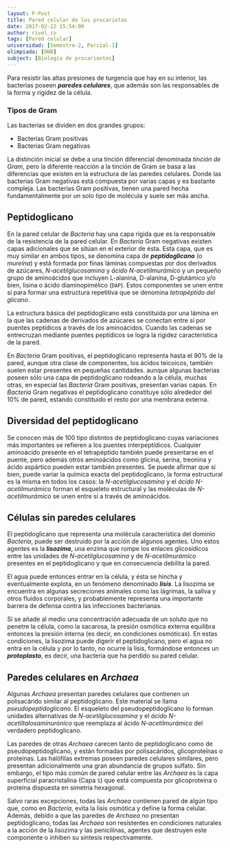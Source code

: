 ```yaml
---
layout: P-Post
title: Pared celular de los procariotas
date: 2017-02-22 15:54:00
author: rivel_co
tags: [Pared celular]
universidad: [Semestre-2, Parcial-1]
olimpiada: [ONB]
subject: [Biología de procariontes]
---
```


Para resistir las altas presiones de turgencia que hay en su interior, las bacterias poseen ***paredes celulares***, que además son las responsables de la forma y rigidez de la célula.

### Tipos de Gram

Las bacterias se dividen en dos grandes grupos:

- Bacterias Gram positivas
- Bacterias Gram negativas

La distinción inicial se debe a una tinción diferencial denominada *tinción de Gram*, pero la diferente reacción a la tinción de Gram se basa a las diferencias que existen en la estructura de las paredes celulares. Donde las bacterias Gram negativas está compuesta por varias capas y es bastante compleja. Las bacterias Gram positivas, tienen una pared hecha fundamentalmente por un solo tipo de molécula y suele ser más ancha.

## Peptidoglicano

En la pared celular de *Bacteria* hay una capa rígida que es la responsable de la resistencia de la pared celular. En *Bacteria* Gram negativas existen capas adicionales que se sitúan en el exterior de ésta. Esta capa, que es muy similar en ambos tipos, se denomina capa de ***peptidoglicano*** (o *mureína*) y está formada por finas láminas compuestas por dos derivados de azúcares, *N-acetilglucosamina* y *ácido N-acetilmurámico* y un pequeño grupo de aminoácidos que incluyen L-alanina, D-alanina, D-glutámico y/o bien, lisina o ácido diaminopimélico (`DAP`). Estos componentes se unen entre sí para formar una estructura repetitiva que se denomina *tetrapéptido del glicano*.

La estructura básica del peptidoglicano está constituida por una lámina en la que las cadenas de derivados de azúcares se conectan entre sí por puentes peptídicos a través de los aminoácidos. Cuando las cadenas se entrecruzan mediante puentes peptídicos se logra la rigidez característica de la pared.

En *Bacteria* Gram positivas, el peptidoglicano representa hasta el 90% de la pared, aunque otra clase de componentes, los ácidos teicoicos, también suelen estar presentes en pequeñas cantidades. aunque algunas bacterias poseen sólo una capa de peptidoglicano rodeando a la célula, muchas otras, en especial las *Bacteria* Gram positivas, presentan varias capas. En *Bacteria* Gram negativas el peptidoglicano constituye sólo alrededor del 10% de pared, estando constituido el resto por una membrana externa.

## Diversidad del peptidoglicano

Se conocen más de 100 tipo distintos de peptidoglicano cuyas variaciones más importantes se refieren a los puentes interpeptídicos. Cualquier aminoácido presente en el tetrapéptido también puede presentarse en el puente, pero además otros aminoácidos como glicina, serina, treonina y ácido aspártico pueden estar también presentes. Se puede afirmar que si bien, puede variar la química exacta del peptidoglicano, la forma estructural es la misma en todos los casos: la *N-acetilglucosamina* y el *ácido N-acetilmurámico* forman el esqueleto estructural y las moléculas de *N-acetilmurámico* se unen entre sí a través de aminoácidos.

## Células sin paredes celulares

El peptidoglicano que representa una molécula característica del dominio *Bacteria*, puede ser destruido por la acción de algunos agentes. Uno estos agentes es la ***lisozima***, una enzima que rompe los enlaces glicosídicos entre las unidades de *N-acetilglucosamina* y de *N-acetilmurámico* presentes en el peptidoglicano y que en consecuencia debilita la pared.

El agua puede entonces entrar en la célula, y ésta se hincha y eventualmente explota, en un fenómeno denominado ***lisis***. La lisozima se encuentra en algunas secreciones animales como las lágrimas, la saliva y otros fluidos corporales, y probablemente representa una importante barrera de defensa contra las infecciones bacterianas.

Si se añade al medio una concentración adecuada de un soluto que no penetre la célula, como la sacarosa, la presión osmótica externa equilibra entonces la presión interna (es decir, en condiciones osmóticas). En estas condiciones, la lisozima puede digerir el peptidoglicano, pero el agua no entra en la célula y por lo tanto, no ocurre la lisis, formándose entonces un ***protoplasto***, es decir, una bacteria que ha perdido su pared celular.

## Paredes celulares en *Archaea*

Algunas *Archaea* presentan paredes celulares que contienen un polisacárido similar al peptidoglicano. Este material se llama *pseudopeptidoglicano*. El esqueleto del pseudopeptidoglicano lo forman unidades alternativas de *N-acetilglucosamina* y el *ácido N-acetiltalosaminurónico* que reemplaza al ácido *N-acetilmurámico* del verdadero peptidoglicano.

Las paredes de otras *Archaea* carecen tanto de peptidoglicano como de pseudopeptidoglicano, y están formadas por polisacáridos, glicoproteínas o proteínas. Las halófilas extremas poseen paredes celulares similares, pero presentan adicionalmente una gran abundancia de grupos sulfato. Sin embargo, el tipo más común de pared celular entre las *Archaea* es la capa superficial paracristalina (Capa `S`) que está compuesta por glicoproteína o proteína dispuesta en simetría hexagonal.

Salvo raras excepciones, todas las *Archaea* contienen pared de algún tipo que, como en *Bacteria*, evita la lisis osmótica y define la forma celular. Además, debido a que las paredes de *Archaea* no presentan peptidoglicano, todas las *Archaea* son resistentes en condiciones naturales a la acción de la lisozima y las penicilinas, agentes que destruyen este componente o inhiben su síntesis respectivamente.